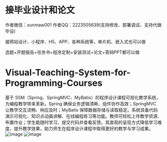 # 接毕业设计和论文
作者微信：xunmaw001  作者QQ：2223505639(支持修改、部署调试、支持代做毕设)

接网站设计、小程序、H5、APP、各种系统等，单片机、嵌入式也可以做

选题+开题报告+任务书+程序定制+安装测试+论文+答辩PPT都可以做
# Visual-Teaching-System-for-Programming-Courses
基于 SSM（Spring、SpringMVC、MyBatis）的程序设计课程可视化教学系统，为编程教学带来革新。Spring 确保业务逻辑清晰、组件协作高效；SpringMVC 让教学交互流畅、响应及时；MyBatis 保障数据存储与读取稳定。系统具备代码演示可视化、知识点动画讲解、在线编程练习等功能。教师可轻松上传教学资源、布置作业；学生能随时学习、提交代码并查看反馈。其直观的呈现方式降低学习难度，提升教学效果，助力师生在程序设计课程中取得更好的教学与学习成果。 
![image](https://github.com/user-attachments/assets/5d95324c-d6b6-48dd-bd9b-cc9f59b73788)
![image](https://github.com/user-attachments/assets/2b871904-228f-48b1-91e7-832ac00b0d3a)
